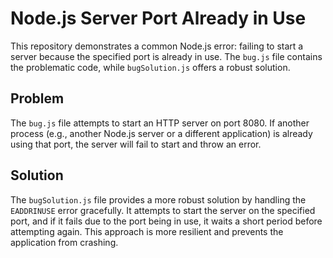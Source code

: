 # Node.js Server Port Already in Use

This repository demonstrates a common Node.js error: failing to start a server because the specified port is already in use.  The `bug.js` file contains the problematic code, while `bugSolution.js` offers a robust solution.

## Problem

The `bug.js` file attempts to start an HTTP server on port 8080. If another process (e.g., another Node.js server or a different application) is already using that port, the server will fail to start and throw an error.

## Solution

The `bugSolution.js` file provides a more robust solution by handling the `EADDRINUSE` error gracefully. It attempts to start the server on the specified port, and if it fails due to the port being in use, it waits a short period before attempting again. This approach is more resilient and prevents the application from crashing.